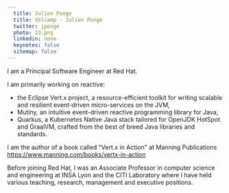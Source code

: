 ```yaml
---
  title: Julien Ponge
  title: Volcamp - Julien Ponge
  twitter: jponge
  photo: 23.png
  linkedin: none
  keynotes: false
  sitemap: false
---
```

I am a Principal Software Engineer at Red Hat.

I am primarily working on reactive:
- the Eclipse Vert.x project, a resource-efficient toolkit for writing scalable and resilient event-driven micro-services on the JVM,
- Mutiny, an intuitive event-driven reactive programming library for Java,
- Quarkus, a Kubernetes Native Java stack tailored for OpenJDK HotSpot and GraalVM, crafted from the best of breed Java libraries and standards.

I am the author of a book called "Vert.x in Action" at Manning Publications https://www.manning.com/books/vertx-in-action

Before joining Red Hat, I was an Associate Professor in computer science and engineering at INSA Lyon and the CITI Laboratory where I have held various teaching, research, management and executive positions.
